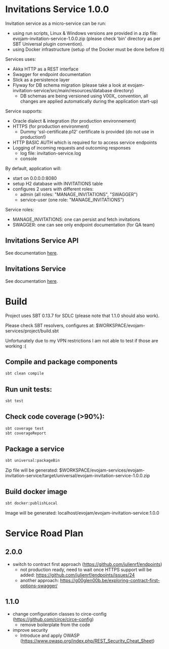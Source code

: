 # Invitations Service 1.0.0

Invitation service as a micro-service can be run:
- using run scripts, Linux & Windows versions are provided in a zip file: evojam-invitation-service-1.0.0.zip (please check 'bin' directory as per SBT Universal plugin convention).
- using Docker infrastructure (setup of the Docker must be done before it)

Services uses:
- Akka HTTP as a REST interface
- Swagger for endpoint documentation
- Slick as a persistence layer
- Flyway for DB schema migration (please take a look at evojam-invitation-service/src/main/resources/database directory)
	- DB schemas are being versioned using V00X_ convention, all changes are applied automatically during the application start-up)

Service supports:
- Oracle dialect & integration (for production environnement)
- HTTPS (for production environment)
	- Dummy 'ssl-certificate.p12' certificate is provided (do not use in production!)
- HTTP BASIC AUTH which is required for to access service endpoints
- Logging of incoming requests and outcoming responses
	- log file: invitation-service.log
	- console

By default, application will:
- start on 0.0.0.0:8080
- setup H2 database with INVITATIONS table
- configures 2 users with different roles:
	- admin (all roles: "MANAGE_INVITATIONS", "SWAGGER")
	- service-user (one role: "MANAGE_INVITATIONS")

Service roles:
- MANAGE_INVITATIONS: one can persist and fetch invitations
- SWAGGER: one can see only endpoint documentation (for QA team)

## Invitations Service API
See documentation [here](evojam-invitation-service-api/README.md).

## Invitations Service
See documentation [here](evojam-invitation-service/README.md).

# Build

Project uses SBT 0.13.7 for SDLC (please note that 1.1.0 should also work).

Please check SBT resolvers, configures at: $WORKSPACE/evojam-services/project/build.sbt

Unfortunately due to my VPN restrictions I am not able to test if those are working :(

## Compile and package components

```bash
sbt clean compile
```

## Run unit tests:

```bash
sbt test
```

## Check code coverage (>90%):

```bash
sbt coverage test
sbt coverageReport
```

## Package a service

```bash
sbt universal:packageBin
```
Zip file will be generated: $WORKSPACE/evojam-services/evojam-invitation-service/target/universal/evojam-invitation-service-1.0.0.zip

## Build docker image

```bash
sbt docker:publishLocal
```
Image will be generated: localhost/evojam/evojam-invitation-service:1.0.0

# Service Road Plan

## 2.0.0
- switch to contract first approach (https://github.com/julienrf/endpoints)
	- not production ready, need to wait once HTTPS support will be added: https://github.com/julienrf/endpoints/issues/24
	- another approach: https://g00glen00b.be/exploring-contract-first-options-swagger/

## 1.1.0
- change configuration classes to circe-config (https://github.com/circe/circe-config)
	- remove boilerplate from the code
- improve security
	- Introduce and apply OWASP (https://www.owasp.org/index.php/REST_Security_Cheat_Sheet)
